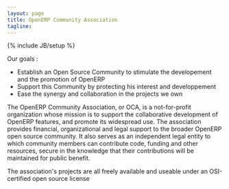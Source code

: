 ```yaml
---
layout: page
title: OpenERP Community Association
tagline: 
---
```

{% include JB/setup %}

Our goals :

+ Establish an Open Source Community to stimulate the developement and the promotion of OpenERP
+ Support this Community by protecting his interest and developpement
+ Ease the synergy and collaboration in the projects we own

The OpenERP Community Association, or OCA, is a not-for-profit organization whose mission is to support the collaborative development of OpenERP features, and promote its widespread use. The association provides financial, organizational and legal support to the broader OpenERP open source community. It also serves as an independent legal entity to which community members can contribute code, funding and other resources, secure in the knowledge that their contributions will be maintained for public benefit.

The association's projects are all freely available and useable under an OSI-certified open source license



